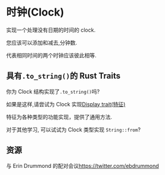 # 时钟(Clock)

实现一个处理没有日期的时间的 clock.

您应该可以添加和减去,分钟数.

代表相同时间的两个时钟应该彼此相等.

## 具有`.to_string()`的 Rust Traits

你为 Clock 结构实现了`.to_string()`吗?

如果是这样,请尝试为 Clock 实现[Display trait(特征)](https://doc.rust-lang.org/std/fmt/trait.Display.html)

特征为各种类型的功能实现，提供了通用方法.

对于其他学习, 可以试试为 Clock 类型实现 `String::from`?

[help-page]: https://exercism.io/tracks/rust/learning
[modules]: https://doc.rust-lang.org/book/ch07-00-modules.html
[cargo]: https://doc.rust-lang.org/book/ch14-00-more-about-cargo.html
[rust-tests]: https://doc.rust-lang.org/book/ch11-02-running-tests.html

## 资源

与 Erin Drummond 的配对会议<https://twitter.com/ebdrummond>
